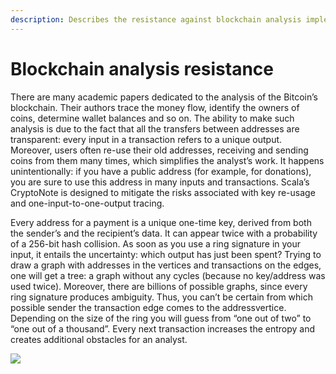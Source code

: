 ```yaml
---
description: Describes the resistance against blockchain analysis implemented in Scala
---
```


# Blockchain analysis resistance

There are many academic papers dedicated to the analysis of the Bitcoin’s blockchain. Their authors trace the money flow, identify the owners of coins, determine wallet balances and so on. The ability to make such analysis is due to the fact that all the transfers between addresses are transparent: every input in a transaction refers to a unique output. Moreover, users often re-use their old addresses, receiving and sending coins from them many times, which simplifies the analyst’s work. It happens unintentionally: if you have a public address (for example, for donations), you are sure to use this address in many inputs and transactions. Scala’s CryptoNote is designed to mitigate the risks associated with key re-usage and one-input-to-one-output tracing.&#x20;

Every address for a payment is a unique one-time key, derived from both the sender’s and the recipient’s data. It can appear twice with a probability of a 256-bit hash collision. As soon as you use a ring signature in your input, it entails the uncertainty: which output has just been spent? Trying to draw a graph with addresses in the vertices and transactions on the edges, one will get a tree: a graph without any cycles (because no key/address was used twice). Moreover, there are billions of possible graphs, since every ring signature produces ambiguity. Thus, you can’t be certain from which possible sender the transaction edge comes to the addressvertice. Depending on the size of the ring you will guess from “one out of two” to “one out of a thousand”. Every next transaction increases the entropy and creates additional obstacles for an analyst.



![](https://gblobscdn.gitbook.com/assets%2F-LV59Y28GtFOLyQ3_Vax%2F-LV5EKkEyBPy283f7Znv%2F-LV5H9tItvHK-8jX1XOc%2Fimage.png?alt=media\&token=445a5367-dc25-4fe8-ae14-676971461edd)
